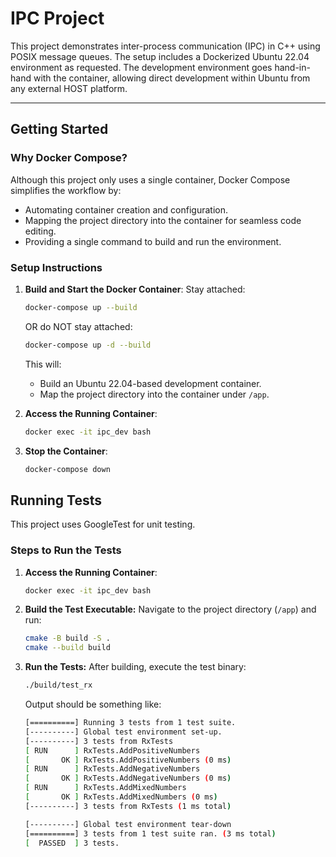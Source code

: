 # IPC Project

This project demonstrates inter-process communication (IPC) in C++ using POSIX message queues. The setup includes a Dockerized Ubuntu 22.04 environment as requested. The development environment goes hand-in-hand with the container, allowing direct development within Ubuntu from any external HOST platform.

---

## Getting Started

### Why Docker Compose?

Although this project only uses a single container, Docker Compose simplifies the workflow by:
- Automating container creation and configuration.
- Mapping the project directory into the container for seamless code editing.
- Providing a single command to build and run the environment.


### Setup Instructions

1. **Build and Start the Docker Container**:
   Stay attached:
   ```bash
   docker-compose up --build
   ```
   OR do NOT stay attached:
   ```bash
   docker-compose up -d --build
   ```
   This will:
   - Build an Ubuntu 22.04-based development container.
   - Map the project directory into the container under `/app`.

1. **Access the Running Container**:
   ```bash
   docker exec -it ipc_dev bash
   ```

1. **Stop the Container**:
   ```bash
   docker-compose down
   ```

## Running Tests

This project uses GoogleTest for unit testing.

### Steps to Run the Tests

1. **Access the Running Container**:
   ```bash
   docker exec -it ipc_dev bash
   ```

1. **Build the Test Executable:** Navigate to the project directory (`/app`) and run:
   ```bash
   cmake -B build -S .
   cmake --build build
   ```

1. **Run the Tests:** After building, execute the test binary:
   ```bash
   ./build/test_rx
   ```
   Output should be something like:
   ```bash
   [==========] Running 3 tests from 1 test suite.
   [----------] Global test environment set-up.
   [----------] 3 tests from RxTests
   [ RUN      ] RxTests.AddPositiveNumbers
   [       OK ] RxTests.AddPositiveNumbers (0 ms)
   [ RUN      ] RxTests.AddNegativeNumbers
   [       OK ] RxTests.AddNegativeNumbers (0 ms)
   [ RUN      ] RxTests.AddMixedNumbers
   [       OK ] RxTests.AddMixedNumbers (0 ms)
   [----------] 3 tests from RxTests (1 ms total)

   [----------] Global test environment tear-down
   [==========] 3 tests from 1 test suite ran. (3 ms total)
   [  PASSED  ] 3 tests.
   ```